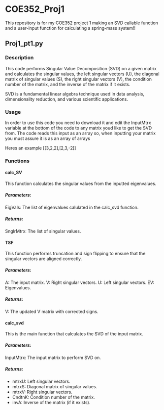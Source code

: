 # COE352_Proj1
This repository is for my COE352 project 1 making an SVD callable function and a user-input function for calculating a spring-mass system!!

## Proj1_pt1.py

### Description <a name="description"></a>
This code performs Singular Value Decomposition (SVD) on a given matrix and calculates the singular values, the left singular vectors (U), the diagonal matrix of singular values (S), the right singular vectors (V), the condition number of the matrix, and the inverse of the matrix if it exists. 
<p>
SVD is a fundamental linear algebra technique used in data analysis, dimensionality reduction, and various scientific applications.

### Usage <a name="usage"></a>
In order to use this code you need to download it and edit the InputMtrx variable at the bottom of the code to any matrix youd like to get the SVD from. The code reads this input as an array so, when inputting your matrix you must assure it is as an array of arrays 
<p>
Heres an example [[3,2,2],[2,3,-2]]
    
### Functions <a name="functions"></a>

#### calc_SV <a name="function-calc_sv"></a>
This function calculates the singular values from the inputted eigenvalues.

##### Parameters:
EigVals: The list of eigenvalues calulated in the calc_svd function.

##### Returns:
SnglrMtrx: The list of singular values.

#### TSF <a name="function-tsf"></a>
This function performs truncation and sign flipping to ensure that the singular vectors are aligned correctly.

##### Parameters:
A: The input matrix.
V: Right singular vectors.
U: Left singular vectors.
EV: Eigenvalues.

##### Returns:
V: The updated V matrix with corrected signs.

#### calc_svd <a name="function-calc_svd"></a>
This is the main function that calculates the SVD of the input matrix.

##### Parameters:
InputMtrx: The input matrix to perform SVD on.

##### Returns:
* mtrxU: Left singular vectors.
* mtrxS: Diagonal matrix of singular values.
* mtrxV: Right singular vectors.
* CndtnK: Condition number of the matrix.
* invA: Inverse of the matrix (if it exists).

